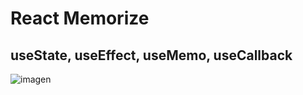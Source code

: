 # React Memorize
## useState, useEffect, useMemo, useCallback 

![imagen](https://user-images.githubusercontent.com/52834318/177200404-e5be120f-b576-40ca-a22e-9d3e3af0bbda.png)
